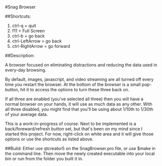 #Snag Browser

##Shortcuts:
1. ctrl-q = quit
2. f11 = Full Screen
3. ctrl-b = go back
4. ctrl-LeftArrow = go back
5. ctrl-RightArrow = go forward

##Description:

A browser focused on eliminating distractions and reducing the data used in every-day browsing. 

By default, images, javascript, and video streaming are all turned off every time you restart the browser. At the bottom of the browser is a small pop-button, hit it to access the options to turn these three back on.

If all three are enabled (you've selected all three) then you will have a normal browser on your hands, it will use as much data as any other. With all three disabled, you might find that you'll be using about 1/10th to 1/30th of your average data.

This is a work-in-progress of course. Next to be implemented is a back/foreward/refresh button set, but that's been on my mind since I started this project. For now, right-click on white area and it will give those options or use the shortcuts as listed above.


##Build: 
Either use qtcreator5 on the SnagBrowser.pro file, or use $make in the command line.
Then move the newly created executable into your local bin or run from the folder you built it in.
